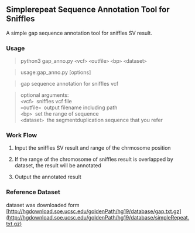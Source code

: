 ## Simplerepeat Sequence Annotation Tool for Sniffles  
A simple gap sequence annotation tool for sniffles SV result.
### Usage
>python3 gap_anno.py `<`vcf`>` `<`outfile`>` `<`bp`>` `<`dataset`>`  

>usage:gap_anno.py [options]  

>gap sequence annotation for sniffles vcf


>optional arguments:   
> `<`vcf`>`         &nbsp;sniffles vcf file  
> `<`outfile`>`     &nbsp;output filename including path  
> `<`bp`>`          &nbsp;set the range of sequence  
> `<`dataset`>`     &nbsp;the segmentduplication sequence that you refer

### Work Flow

1. Input the sniffles SV result and range of the chrmosome position 

2. If the range of the chromosome of sniffles result is overlapped by dataset, the result will be annotated   

3. Output the annotated result 


### Reference Dataset  
dataset was downloaded form [http://hgdownload.soe.ucsc.edu/goldenPath/hg19/database/gap.txt.gz](http://hgdownload.soe.ucsc.edu/goldenPath/hg19/database/simpleRepeat.txt.gz)




